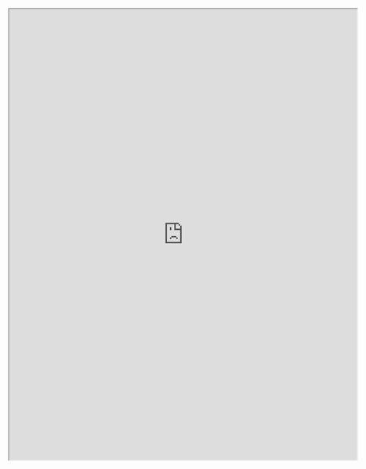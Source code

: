 <iframe width="710" height="920" src="https://365umedumy-my.sharepoint.com/:x:/g/personal/22004764_siswa365_um_edu_my/EYqBK3hGUVNGkPlD9NghGXMBGtkxPNyQizChpO-kC1JTZg?e=T7TUhq&action=embedview&wdbipreview=true&AllowInteractivity=True&wdHideSheetTabs=True&Item=dashboard&wdHideHeaders=True"></iframe>
